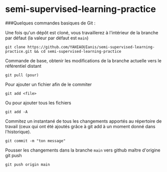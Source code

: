 # semi-supervised-learning-practice

###Quelques commandes basiques de Git :

Une fois qu'un dépôt est cloné, vous travaillerez à l'intérieur de la branche par défaut (la valeur par défaut est `main`)
```
git clone https://github.com/YAHIAOUIanis/semi-supervised-learning-practice.git && cd semi-supervised-learning-practice
```
Commande de base, obtenir les modifications de la branche actuelle vers le référentiel distant
```
git pull (pour)
```
Pour ajouter un fichier afin de le commiter
```
git add <file>
```
Ou pour ajouter tous les fichiers
```
git add -A 
```
Commitez un instantané de tous les changements apportés au répertoire de travail (ceux qui ont été ajoutés grâce à git add à un moment donné dans l'historique).
```
git commit -m "ton message"
```
Pousser les changements dans la branche `main` vers github maître d'origine git push
```
git push origin main
```